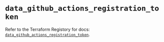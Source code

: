 # `data_github_actions_registration_token`

Refer to the Terraform Registory for docs: [`data_github_actions_registration_token`](https://registry.terraform.io/providers/integrations/github/5.25.1/docs/data-sources/actions_registration_token).
